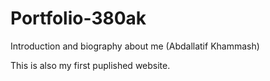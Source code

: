 # Portfolio-380ak
 Introduction and biography about me (Abdallatif Khammash)
 
 This is also my first puplished website.
